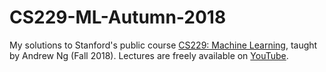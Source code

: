 # CS229-ML-Autumn-2018
My solutions to Stanford's public course [CS229: Machine Learning](https://cs229.stanford.edu/syllabus-autumn2018.html), taught by Andrew Ng (Fall 2018). 
Lectures are freely available on [YouTube](https://www.youtube.com/playlist?list=PLoROMvodv4rMiGQp3WXShtMGgzqpfVfbU). 
